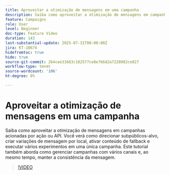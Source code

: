 ```yaml
---
title: Aproveitar a otimização de mensagens em uma campanha
description: Saiba como aproveitar a otimização de mensagens em campanhas acionadas por ação ou API. Você verá como direcionar subpúblicos-alvo, criar variações de mensagem por local, ativar conteúdo de fallback e executar vários experimentos em uma única campanha. Este tutorial também aborda como gerenciar campanhas com vários canais e, ao mesmo tempo, manter a consistência da mensagem.
feature: Campaigns
role: User
level: Beginner
doc-type: Feature Video
duration: 143
last-substantial-update: 2025-07-31T00:00:00Z
jira: KT-18674
hidefromtoc: true
hide: true
source-git-commit: 2b4cee31663c182577ce8e766d2a7228982ce827
workflow-type: tm+mt
source-wordcount: '106'
ht-degree: 0%

---
```



# Aproveitar a otimização de mensagens em uma campanha

Saiba como aproveitar a otimização de mensagens em campanhas acionadas por ação ou API. Você verá como direcionar subpúblicos-alvo, criar variações de mensagem por local, ativar conteúdo de fallback e executar vários experimentos em uma única campanha. Este tutorial também aborda como gerenciar campanhas com vários canais e, ao mesmo tempo, manter a consistência da mensagem.

>[!VIDEO](https://video.tv.adobe.com/v/3470373/?learn=on&enablevpops&captions=por_br)
